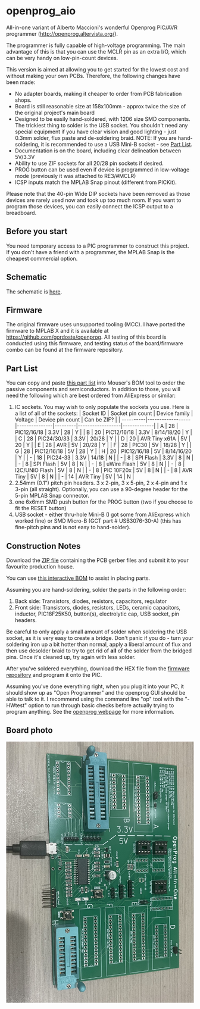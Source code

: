# openprog_aio
All-in-one variant of Alberto Maccioni's wonderful Openprog PIC/AVR programmer (http://openprog.altervista.org/).

The programmer is fully capable of high-voltage programming. The main advantage of this is that you can use the MCLR pin as an extra I/O, which can be very handy on low-pin-count devices.

This version is aimed at allowing you to get started for the lowest cost and without making your own PCBs. Therefore, the following changes have been made:

* No adapter boards, making it cheaper to order from PCB fabrication shops.
* Board is still reasonable size at 158x100mm - approx twice the size of the original project's main board
* Designed to be easily hand-soldered, with 1206 size SMD components. The trickiest thing to solder is the USB socket. You shouldn't need any special equipment if you have clear vision and good lighting - just 0.3mm solder, flux paste and de-soldering braid. NOTE: If you are hand-soldering, it is recommended to use a USB Mini-B socket - see [Part List](#part-list).
* Documentation is on the board, including clear delineation between 5V/3.3V
* Ability to use ZIF sockets for all 20/28 pin sockets if desired.
* PROG button can be used even if device is programmed in low-voltage mode (previously it was attached to RE3/#MCLR)
* ICSP inputs match the MPLAB Snap pinout (different from PICKit).

Please note that the 40-pin Wide DIP sockets have been removed as those devices are rarely used now and took up too much room. If you want to program those devices, you can easily connect the ICSP output to a breadboard.

## Before you start

You need temporary access to a PIC programmer to construct this project. If you don't have a friend with a programmer, the MPLAB Snap is the cheapest commercial option.

## Schematic

The schematic is [here](schematic.pdf).

## Firmware

The original firmware uses unsupported tooling (MCC). I have ported the firmware to MPLAB X and it is available at <https://github.com/gordoste/openprog>. All testing of this board is conducted using this firmware, and testing status of the board/firmware combo can be found at the firmware repository.

## Part List

You can copy and paste [this part list](bom/partlist.txt) into Mouser's BOM tool to order the passive components and semiconductors. In addition to those, you will need the following which are best ordered from AliExpress or similar:
1. IC sockets. You may wish to only populate the sockets you use. Here is a list of all of the sockets:
   | Socket ID | Socket pin count | Device family | Voltage | Device pin count | Can be ZIF? |
   | ----------|------------------|---------------|---------|------------------|-------------|
   | A | 28 | PIC12/16/18 | 3.3V | 28 | Y  |
   | B | 20 | PIC12/16/18 | 3.3V | 8/14/18/20 | Y |
   | C | 28 | PIC24/30/33 | 3.3V | 20/28 | Y |
   | D | 20 | AVR Tiny x61A | 5V | 20 | Y |
   | E | 28 | AVR | 5V | 20/28 | Y |
   | F | 28 | PIC30 | 5V | 18/28 | Y |
   | G | 28 | PIC12/16/18 | 5V | 28 | Y |
   | H | 20 | PIC12/16/18 | 5V | 8/14/16/20 | Y |
   | - | 18 | PIC24-33 | 3.3V | 14/18 | N |
   | - | 8  | SPI Flash | 3.3V | 8 | N |
   | - | 8  | SPI Flash | 5V | 8 | N |
   | - | 8  | uWire Flash | 5V | 8 | N |
   | - | 8  | I2C/UNIO Flash | 5V | 8 | N |
   | - | 8  | PIC 10F20x | 5V | 8 | N |
   | - | 8  | AVR Tiny | 5V | 8 | N |
   | - | 14 | AVR Tiny | 5V | 14 | N |
2. 2.54mm (0.1") pitch pin headers. 3 x 2-pin, 3 x 5-pin, 2 x 4-pin and 1 x 3-pin (all straight). Optionally, you can use a 90-degree header for the 5-pin MPLAB Snap connector.
3. one 6x6mm SMD push button for the PROG button (two if you choose to fit the RESET button)
4. USB socket - either thru-hole Mini-B (I got some from AliExpress which worked fine) or SMD Micro-B (GCT part # USB3076-30-A) (this has fine-pitch pins and is not easy to hand-solder).

## Construction Notes

Download the [ZIP file](https://github.com/gordoste/openprog_aio/releases/download/v1.0b/Openprog_All-in-one_1.0b.zip) containing the PCB gerber files and submit it to your favourite production house.

You can use [this interactive BOM](ibom.html) to assist in placing parts.

Assuming you are hand-soldering, solder the parts in the following order:
1. Back side: Transistors, diodes, resistors, capacitors, regulator
2. Front side: Transistors, diodes, resistors, LEDs, ceramic capacitors, inductor, PIC18F25K50, button(s), electrolytic cap, USB socket, pin headers.

Be careful to only apply a small amount of solder when soldering the USB socket, as it is very easy to create a bridge. Don't panic if you do - turn your soldering iron up a bit hotter than normal, apply a liberal amount of flux and then use desolder braid to try to get rid of __all__ of the solder from the bridged pins. Once it's cleaned up, try again with less solder.

After you've soldered everything, download the HEX file from the [firmware repository](https://github.com/gordoste/openprog) and program it onto the PIC.

Assuming you've done everything right, when you plug it into your PC, it should show up as "Open Programmer" and the openprog GUI should be able to talk to it. I recommend using the command line "op" tool with the "-HWtest" option to run through basic checks before actually trying to program anything. See the [openprog webpage](http://openprog.altervista.org/) for more information.

## Board photo
![Photo of board](photo.jpg)




